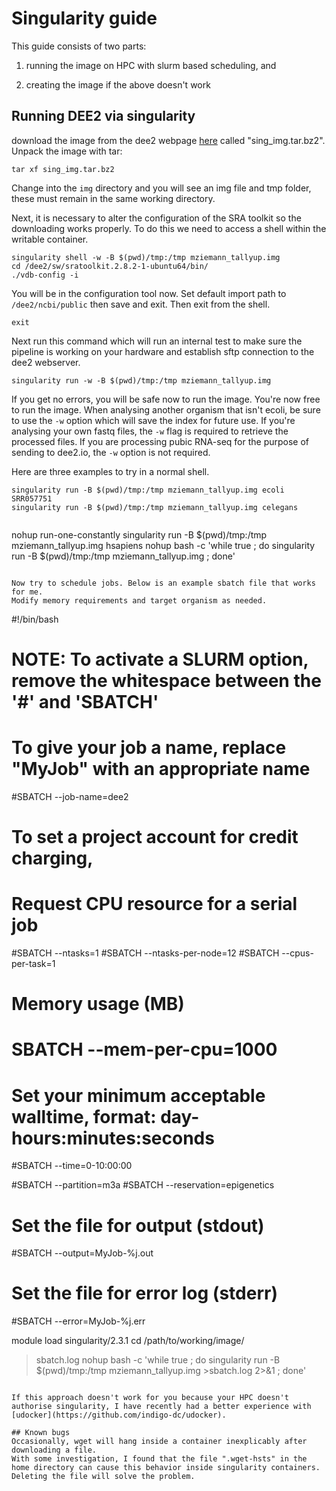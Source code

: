 # Singularity guide
This guide consists of two parts:

1. running the image on HPC with slurm based scheduling, and

2. creating the image if the above doesn't work


## Running DEE2 via singularity
download the image from the dee2 webpage [here](http://dee2.io/images/) called "sing_img.tar.bz2".
Unpack the image with tar:

```
tar xf sing_img.tar.bz2
```

Change into the `img` directory and you will see an img file and tmp folder, these must remain in the same working directory.

Next, it is necessary to alter the configuration of the SRA toolkit so the downloading works properly.
To do this we need to access a shell within the writable container.

```
singularity shell -w -B $(pwd)/tmp:/tmp mziemann_tallyup.img
cd /dee2/sw/sratoolkit.2.8.2-1-ubuntu64/bin/
./vdb-config -i
```

You will be in the configuration tool now. 
Set default import path to `/dee2/ncbi/public` then save and exit.
Then exit from the shell.

```
exit
```

Next run this command which will run an internal test to make sure the pipeline is working on your hardware and establish sftp connection to the dee2 webserver.

```
singularity run -w -B $(pwd)/tmp:/tmp mziemann_tallyup.img
```

If you get no errors, you will be safe now to run the image.
You're now free to run the image.
When analysing another organism that isn't ecoli, be sure to use the `-w` option which will save the index for future use. 
If you're analysing your own fastq files, the `-w` flag is required to retrieve the processed files.
If you are processing pubic RNA-seq for the purpose of sending to dee2.io, the `-w` option is not required.

Here are three examples to try in a normal shell.

```
singularity run -B $(pwd)/tmp:/tmp mziemann_tallyup.img ecoli SRR057751
singularity run -B $(pwd)/tmp:/tmp mziemann_tallyup.img celegans


```
nohup run-one-constantly singularity run -B $(pwd)/tmp:/tmp mziemann_tallyup.img hsapiens
nohup bash -c 'while true ; do singularity run -B $(pwd)/tmp:/tmp mziemann_tallyup.img ; done'
```

Now try to schedule jobs. Below is an example sbatch file that works for me.
Modify memory requirements and target organism as needed.
```
#!/bin/bash
# NOTE: To activate a SLURM option, remove the whitespace between the '#' and 'SBATCH'

# To give your job a name, replace "MyJob" with an appropriate name
#SBATCH --job-name=dee2

# To set a project account for credit charging, 

# Request CPU resource for a serial job
#SBATCH --ntasks=1
#SBATCH --ntasks-per-node=12
#SBATCH --cpus-per-task=1

# Memory usage (MB)
# SBATCH --mem-per-cpu=1000

# Set your minimum acceptable walltime, format: day-hours:minutes:seconds
#SBATCH --time=0-10:00:00

#SBATCH --partition=m3a
#SBATCH --reservation=epigenetics

# Set the file for output (stdout)
#SBATCH --output=MyJob-%j.out

# Set the file for error log (stderr)
#SBATCH --error=MyJob-%j.err


module load singularity/2.3.1
cd /path/to/working/image/
>sbatch.log
nohup bash -c 'while true ; do singularity run -B $(pwd)/tmp:/tmp mziemann_tallyup.img >sbatch.log 2>&1 ; done'
```

If this approach doesn't work for you because your HPC doesn't authorise singularity, I have recently had a better experience with [udocker](https://github.com/indigo-dc/udocker).

## Known bugs
Occasionally, wget will hang inside a container inexplicably after downloading a file.
With some investigation, I found that the file ".wget-hsts" in the home directory can cause this behavior inside singularity containers.
Deleting the file will solve the problem.
